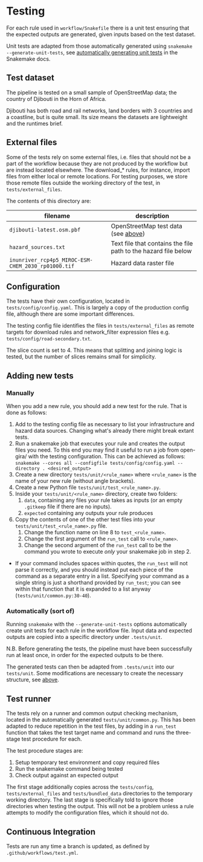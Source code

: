 # Testing

For each rule used in `workflow/Snakefile` there is a unit test ensuring that
the expected outputs are generated, given inputs based on the test dataset.

Unit tests are adapted from those automatically generated using `snakemake
--generate-unit-tests`, see [automatically generating unit
tests](https://snakemake.readthedocs.io/en/stable/snakefiles/testing.html) in
the Snakemake docs.

## Test dataset

The pipeline is tested on a small sample of OpenStreetMap data; the country of
Djibouti in the Horn of Africa.

Djibouti has both road and rail networks, land borders with 3 countries and a
coastline, but is quite small. Its size means the datasets are lightweight and
the runtimes brief.

## External files

Some of the tests rely on some external files, i.e. files that should not be a
part of the workflow because they are not produced by the workflow but are
instead located elsewhere. The download_* rules, for instance, import files
from either local or remote locations. For testing purposes, we store those
remote files outside the working directory of the test, in
`tests/external_files`.

The contents of this directory are:

| filename | description |
|----------|-------------|
| `djibouti-latest.osm.pbf` | OpenStreetMap test data (see [above](#test-dataset)) |
| `hazard_sources.txt` | Text file that contains the file path to the hazard file below |
| `inunriver_rcp4p5_MIROC-ESM-CHEM_2030_rp01000.tif` | Hazard data raster file |

## Configuration

The tests have their own configuration, located in `tests/config/config.yaml`.
This is largely a copy of the production config file, although there are some
important differences.

The testing config file identifies the files in `tests/external_files` as
remote targets for download rules and network_filter expression files e.g.
`tests/config/road-secondary.txt`.

The slice count is set to 4. This means that splitting and joining logic is
tested, but the number of slices remains small for simplicity.

## Adding new tests

### Manually

When you add a new rule, you should add a new test for the rule.
That is done as follows:

1. Add to the testing config file as necessary to list your infrastructure
   and hazard data sources. Changing what's already there might break extant
   tests.
2. Run a snakemake job that executes your rule and creates the output files you
need. To this end you may find it useful to run a job from open-gira/ with the
testing configuration. This can be achieved as follows: `snakemake --cores all
--configfile tests/config/config.yaml --directory . <desired_output>`
3. Create a new directory `tests/unit/<rule_name>` where `<rule_name>` is
the name of your new rule (without angle brackets).
4. Create a new Python file `tests/unit/test_<rule_name>.py`.
5. Inside your `tests/unit/<rule_name>` directory, create two folders:
   1. `data`, containing any files your rule takes as inputs (or an empty
   `.gitkeep` file if there are no inputs).
   2. `expected` containing any outputs your rule produces
6. Copy the contents of one of the other test files into your
`tests/unit/test_<rule_name>.py` file.
   1. Change the function name on line 8 to `test_<rule_name>`.
   2. Change the first argument of the `run_test` call to `<rule_name>`.
   3. Change the second argument of the `run_test` call to be the command you
   wrote to execute _only_ your snakemake job in step 2.
* If your command includes spaces within quotes, the `run_test` will
not parse it correctly, and you should instead put each piece of the command as
a separate entry in a list. Specifying your command as a single string is just
a shorthand provided by `run_test`; you can see within that function that it is
expanded to a list anyway (`tests/unit/common.py:30-40`).

### Automatically (sort of)

Running `snakemake` with the `--generate-unit-tests` options automatically
create unit tests for each rule in the workflow file.  Input data and expected
outputs are copied into a specific directory under `.tests/unit`.

N.B. Before generating the tests, the pipeline must have been successfully run
at least once, in order for the expected outputs to be there.

The generated tests can then be adapted from `.tests/unit` into our
`tests/unit`. Some modifications are necessary to create the necessary
structure, see [above](#manually).

## Test runner

The tests rely on a runner and common output checking mechanism, located in the
automatically generated `tests/unit/common.py`.  This has been adapted to
reduce repetition in the test files, by adding in a `run_test` function that
takes the test target name and command and runs the three-stage test procedure
for each.

The test procedure stages are:
1. Setup temporary test environment and copy required files
2. Run the snakemake command being tested
3. Check output against an expected output

The first stage additionally copies across the `tests/config`,
`tests/external_files` and `tests/bundled_data` directories to the temporary
working directory.  The last stage is specifically told to ignore those
directories when testing the output.  This will not be a problem unless a rule
attempts to modify the configuration files, which it should not do.

## Continuous Integration

Tests are run any time a branch is updated, as defined by
`.github/workflows/test.yml`.
